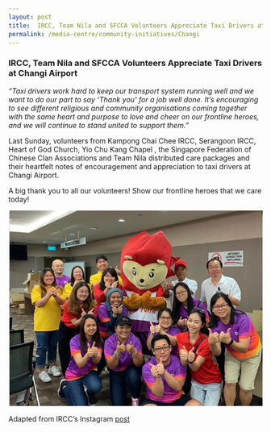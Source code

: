 ```yaml
---
layout: post
title:  IRCC, Team Nila and SFCCA Volunteers Appreciate Taxi Drivers at Changi Airport
permalink: /media-centre/community-initiatives/Changi
---
```


### IRCC, Team Nila and SFCCA Volunteers Appreciate Taxi Drivers at Changi Airport ### 

_“Taxi drivers work hard to keep our transport system running well and we want to do our part to say ‘Thank you’ for a job well done. It’s encouraging to see different religious and community organisations coming together with the same heart and purpose to love and cheer on our frontline heroes, and we will continue to stand united to support them.”_

Last Sunday, volunteers from Kampong Chai Chee IRCC, Serangoon IRCC, Heart of God Church, Yio Chu Kang Chapel , the Singapore Federation of Chinese Clan Associations and Team Nila distributed care packages and their heartfelt notes of encouragement and appreciation to taxi drivers at Changi Airport.

A big thank you to all our volunteers! Show our frontline heroes that we care today!

![Changi](/images/changi.jpg)

Adapted from IRCC’s Instagram [post](https://www.instagram.com/p/B9tLdxZHcGa/?igshid=vqajo2nu72me)
